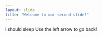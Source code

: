 ```yaml
---
layout: slide
title: "Welcome to our second slide!"
---
```

i should sleep
Use the left arrow to go back!
